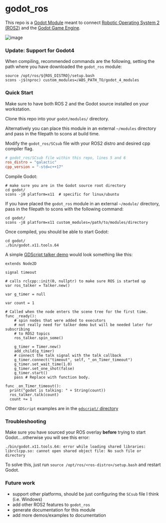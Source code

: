 # godot_ros

This repo is a [Godot Module](https://docs.godotengine.org/en/stable/development/cpp/binding_to_external_libraries.html#using-the-module) meant to connect [Robotic Operating System 2 (ROS2)](https://docs.ros.org/en/galactic/Installation.html) and the [Godot Game Engine](https://docs.godotengine.org/en/stable/about/index.html).


![image](https://user-images.githubusercontent.com/6157095/137567694-b5daf9dc-3462-426b-909b-924ca94fc724.png)


### Update: Support for Godot4

When compiling, recommended commands are the following, setting the path where you have downloaded the `godot_ros` module:

```shell
source /opt/ros/${ROS_DISTRO}/setup.bash
scons -j$(nproc) custom_modules=/ABS_PATH_TO/godot_4_modules
```


### Quick Start

Make sure to have both ROS 2 and the Godot source installed on your workstation.

Clone this repo into your `godot/modules/` directory.

Alternatively you can place this module in an external `~/modules` directory and pass in the filepath to scons at build time.

Modify the `godot_ros/SCsub` file with your ROS2 distro and desired cpp compiler flag.

```conf
# godot_ros/SCsub file within this repo, lines 5 and 6
ros_distro = "galactic"
cpp_version = "-std=c++17"
```

Compile Godot:

```shell
# make sure you are in the Godot source root directory
cd godot/
scons -j8 platform=x11  # specific for linux/ubuntu
```

If you have placed the `godot_ros` module in an external `~/module/` directory, pass in the filepath to scons with the following command:

```shell
cd godot/
scons -j8 platform=x11 custom_modules=/path/to/modules/directory
```

Once compiled, you should be able to start Godot:

```shell
cd godot/
./bin/godot.x11.tools.64
```

A simple [GDScript talker demo](gdscript/talker.gd) would look something like this:

``` GDSCript
extends Node2D

signal timeout

# calls rclcpp::init(0, nullptr) to make sure ROS is started up
var ros_talker = Talker.new()

var g_timer = null

var count = 1

# Called when the node enters the scene tree for the first time.
func _ready():
	# spin nodes that were added to executors
	# not really need for talker demo but will be needed later for subscribing
	# to ROS2 topics
	ros_talker.spin_some()
	
	g_timer = Timer.new()
	add_child(g_timer)
	# connect the talk signal with the talk callback
	g_timer.connect("timeout", self, "_on_Timer_timeout")
	g_timer.set_wait_time(1.0)
	g_timer.set_one_shot(false)
	g_timer.start()
	pass # Replace with function body.

func _on_Timer_timeout():
  print("godot is talking: " + String(count))
  ros_talker.talk(count)
  count += 1
```

Other `GDScript` examples are in the [`gdscript/` directory](gdscript/)

### Troubleshooting

Make sure you have sourced your ROS overlay **before** trying to start Godot....otherwise you will see this error:

```log
./bin/godot.x11.tools.64: error while loading shared libraries: librclcpp.so: cannot open shared object file: No such file or directory
```

To solve this, just run `source /opt/ros/<ros-distro>/setup.bash` and restart Godot.

### Future work

- support other platforms, should be just configuring the `SCsub` file I think (i.e. Windows)
- add other ROS2 features to `godot_ros`
- generate documentation for this module
- add more demos/examples to documentation
